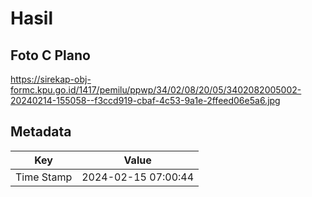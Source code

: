 # Hasil

## Foto C Plano

https://sirekap-obj-formc.kpu.go.id/1417/pemilu/ppwp/34/02/08/20/05/3402082005002-20240214-155058--f3ccd919-cbaf-4c53-9a1e-2ffeed06e5a6.jpg


## Metadata

| Key        | Value               |
| ---------- | ------------------- |
| Time Stamp | 2024-02-15 07:00:44 |



